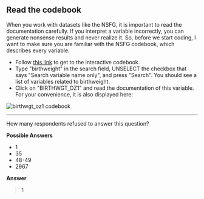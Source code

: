 ## Read the codebook

When you work with datasets like the NSFG, it is important to read the documentation carefully. If you interpret a variable incorrectly, you can generate nonsense results and never realize it. So, before we start coding, I want to make sure you are familiar with the NSFG codebook, which describes every variable.

* Follow [this link](https://www.icpsr.umich.edu/icpsradmin/nsfg/index?studyNumber=9999) to get to the interactive codebook.
* Type "birthweight" in the search field, UNSELECT the checkbox that says "Search variable name only", and press "Search". You should see a list of variables related to birthweight.
* Click on "BIRTHWGT_OZ1" and read the documentation of this variable. For your convenience, it is also displayed here:

![birthwgt_oz1 codebook](https://assets.datacamp.com/production/repositories/4025/datasets/0d2a0c18b63f3ddf056858c145a6bdc022d8656c/Screenshot%202019-03-31%2019.16.14.png)

<hr>

How many respondents refused to answer this question?

**Possible Answers**

* 1
* 35
* 48-49
* 2967

**Answer**

> 1
